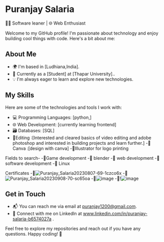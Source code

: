 # Puranjay Salaria

👨‍💻 Software leaner | 🌐 Web Enthusiast 

Welcome to my GitHub profile! I'm passionate about technology and enjoy building cool things with code. Here's a bit about me:

## About Me

- 🌍 I'm based in [Ludhiana,India].
- 💼 Currently  as a [Student] at [Thapar University]..
- 💡 I'm always eager to learn and explore new technologies.

## My Skills

Here are some of the technologies and tools I work with:

- 💻 Programming Languages: [python,]
- 🌐 Web Development: [currently learning frontend]
- 🗃️ Databases: [SQL]
- 🚀Editing :[Interested and cleared basics of video editing and adobe photoshop and interested in building projects and learn further.]
-🌟Canva :[design with canva]
-🚀Illustrator for logo printing

Fields to search-
-🚀Game development
-🌟 blender
-🌟 web development
-🚀software development
-🌟 Linux

Certificates
-🌟![Puranjay_Salaria20230807-69-1czco6x](https://github.com/Puranjaysalaria/Puranjaysalaria/assets/141708021/672c1c51-8d13-45a2-9535-e4aeb8d18d56)
-🌟![Puranjay_Salaria20230908-70-sc65oa](https://github.com/Puranjaysalaria/Puranjaysalaria/assets/141708021/b8c5fd28-e9ca-40fb-8276-1534d850a91d)
-🌟![image](https://github.com/Puranjaysalaria/Puranjaysalaria/assets/141708021/7561003e-5fae-414d-b341-33b34eaddca7)
-🌟!![image](https://github.com/Puranjaysalaria/Puranjaysalaria/assets/141708021/523ada15-9491-44a7-a440-413b1860d918)


## Get in Touch

- 📬 You can reach me via email at puranjay1200@gmail.com.
- 💬 Connect with me on Linkedln at www.linkedin.com/in/puranjay-salaria-b6574027a .


Feel free to explore my repositories and reach out if you have any questions. Happy coding! 🚀

